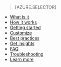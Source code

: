 > [AZURE.SELECTOR]
- [What is it](../articles/active-directory/active-directory-passwords.md)
- [How it works](../articles/active-directory/active-directory-passwords-how-it-works.md)
- [Getting started](../articles/active-directory/active-directory-passwords-getting-started.md)
- [Customize](../articles/active-directory/active-directory-passwords-customize.md)
- [Best practices](../articles/active-directory/active-directory-passwords-best-practices.md)
- [Get insights](../articles/active-directory/active-directory-passwords-get-insights.md)
- [FAQ](../articles/active-directory/active-directory-passwords-faq.md)
- [Troubleshooting](../articles/active-directory/active-directory-passwords-troubleshoot.md)
- [Learn more](../articles/active-directory/active-directory-passwords-learn-more.md)

<!---HONumber=July15_HO4-->